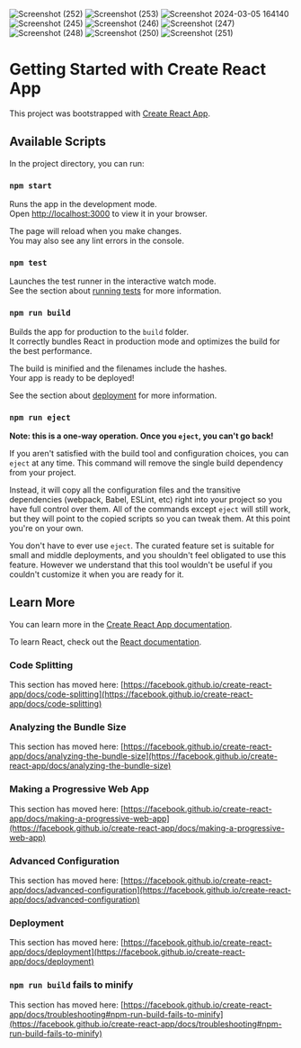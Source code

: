 ![Screenshot (252)](https://github.com/Pradeep24032004/Full_stack_demo/assets/118010705/825d4f19-91d8-4d49-8db8-48d99ac1585d)
![Screenshot (253)](https://github.com/Pradeep24032004/Full_stack_demo/assets/118010705/081feaf3-b46c-44e7-9205-156d0449023d)
![Screenshot 2024-03-05 164140](https://github.com/Pradeep24032004/Full_stack_demo/assets/118010705/f903e63a-cf13-4873-bdd8-d6a4d33c378f)
![Screenshot (245)](https://github.com/Pradeep24032004/Full_stack_demo/assets/118010705/ba26c7d5-8a0d-4173-88b7-e6b4d41be387)
![Screenshot (246)](https://github.com/Pradeep24032004/Full_stack_demo/assets/118010705/7e952609-fd60-42a7-8724-d4c5a32067d7)
![Screenshot (247)](https://github.com/Pradeep24032004/Full_stack_demo/assets/118010705/8db3041d-9208-4dd6-973e-a9f23d44830b)
![Screenshot (248)](https://github.com/Pradeep24032004/Full_stack_demo/assets/118010705/7c47c5e1-fecd-4270-802c-c7d2cf0b1766)
![Screenshot (250)](https://github.com/Pradeep24032004/Full_stack_demo/assets/118010705/8f69be1e-6ea3-4179-9279-67e2a9b081d9)
![Screenshot (251)](https://github.com/Pradeep24032004/Full_stack_demo/assets/118010705/2f483d13-15f1-47c1-8d82-8791e39214aa)



# Getting Started with Create React App

This project was bootstrapped with [Create React App](https://github.com/facebook/create-react-app).

## Available Scripts

In the project directory, you can run:

### `npm start`

Runs the app in the development mode.\
Open [http://localhost:3000](http://localhost:3000) to view it in your browser.

The page will reload when you make changes.\
You may also see any lint errors in the console.

### `npm test`

Launches the test runner in the interactive watch mode.\
See the section about [running tests](https://facebook.github.io/create-react-app/docs/running-tests) for more information.

### `npm run build`

Builds the app for production to the `build` folder.\
It correctly bundles React in production mode and optimizes the build for the best performance.

The build is minified and the filenames include the hashes.\
Your app is ready to be deployed!

See the section about [deployment](https://facebook.github.io/create-react-app/docs/deployment) for more information.

### `npm run eject`

**Note: this is a one-way operation. Once you `eject`, you can't go back!**

If you aren't satisfied with the build tool and configuration choices, you can `eject` at any time. This command will remove the single build dependency from your project.

Instead, it will copy all the configuration files and the transitive dependencies (webpack, Babel, ESLint, etc) right into your project so you have full control over them. All of the commands except `eject` will still work, but they will point to the copied scripts so you can tweak them. At this point you're on your own.

You don't have to ever use `eject`. The curated feature set is suitable for small and middle deployments, and you shouldn't feel obligated to use this feature. However we understand that this tool wouldn't be useful if you couldn't customize it when you are ready for it.

## Learn More

You can learn more in the [Create React App documentation](https://facebook.github.io/create-react-app/docs/getting-started).

To learn React, check out the [React documentation](https://reactjs.org/).

### Code Splitting

This section has moved here: [https://facebook.github.io/create-react-app/docs/code-splitting](https://facebook.github.io/create-react-app/docs/code-splitting)

### Analyzing the Bundle Size

This section has moved here: [https://facebook.github.io/create-react-app/docs/analyzing-the-bundle-size](https://facebook.github.io/create-react-app/docs/analyzing-the-bundle-size)

### Making a Progressive Web App

This section has moved here: [https://facebook.github.io/create-react-app/docs/making-a-progressive-web-app](https://facebook.github.io/create-react-app/docs/making-a-progressive-web-app)

### Advanced Configuration

This section has moved here: [https://facebook.github.io/create-react-app/docs/advanced-configuration](https://facebook.github.io/create-react-app/docs/advanced-configuration)

### Deployment

This section has moved here: [https://facebook.github.io/create-react-app/docs/deployment](https://facebook.github.io/create-react-app/docs/deployment)

### `npm run build` fails to minify

This section has moved here: [https://facebook.github.io/create-react-app/docs/troubleshooting#npm-run-build-fails-to-minify](https://facebook.github.io/create-react-app/docs/troubleshooting#npm-run-build-fails-to-minify)
